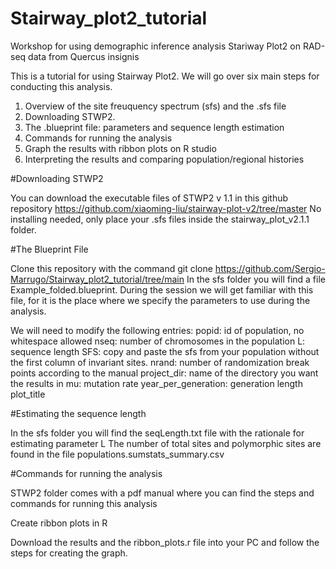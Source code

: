 # Stairway_plot2_tutorial
Workshop for using demographic inference analysis Stariway Plot2 on RAD-seq data from Quercus insignis

This is a tutorial for using Stairway Plot2.
We will go over six main steps for conducting this analysis.

1) Overview of the site freuquency spectrum (sfs) and the .sfs file
2) Downloading STWP2.
3) The .blueprint file: parameters and sequence length estimation
4) Commands for running the analysis
5) Graph the results with ribbon plots on R studio
6) Interpreting the results and comparing population/regional histories

#Downloading STWP2

You can download the executable files of STWP2 v 1.1 in this github repository https://github.com/xiaoming-liu/stairway-plot-v2/tree/master
No installing needed, only place your .sfs files inside the stairway_plot_v2.1.1 folder.

#The Blueprint File

Clone this repository with the command git clone https://github.com/Sergio-Marrugo/Stairway_plot2_tutorial/tree/main
In the sfs folder you will find a file Example_folded.blueprint. During the session we will get familiar with this file, for it is the place where we specify the parameters to use during the analysis.

We will need to modify the following entries:
popid: id of population, no whitespace allowed
nseq: number of chromosomes in the population
L: sequence length
SFS: copy and paste the sfs from your population without the first column of invariant sites.
nrand: number of randomization break points according to the manual
project_dir: name of the directory you want the results in
mu: mutation rate
year_per_generation: generation length
plot_title

#Estimating the sequence length

In the sfs folder you will find the seqLength.txt file with the rationale for estimating parameter L
The number of total sites and polymorphic sites are found in the file populations.sumstats_summary.csv

#Commands for running the analysis

STWP2 folder comes with a pdf manual where you can find the steps and commands for running this analysis

Create ribbon plots in R

Download the results and the ribbon_plots.r file into your PC and follow the steps for creating the graph.
